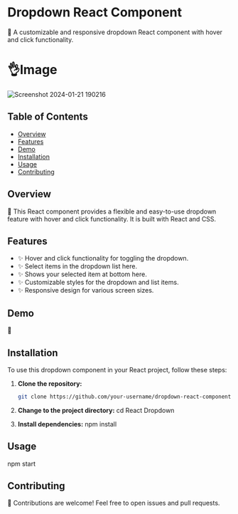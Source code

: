 # Dropdown React Component

🚀 A customizable and responsive dropdown React component with hover and click functionality.

# 👌Image
![Screenshot 2024-01-21 190216](https://github.com/ParmodKumar28/React-Dropdown/assets/91540271/c0dd6450-a596-47b2-b002-044ea81c5f25)


## Table of Contents

- [Overview](#overview)
- [Features](#features)
- [Demo](#demo)
- [Installation](#installation)
- [Usage](#usage)
- [Contributing](#contributing)

## Overview

👀 This React component provides a flexible and easy-to-use dropdown feature with hover and click functionality. It is built with React and CSS.

## Features

- ✨ Hover and click functionality for toggling the dropdown.
- ✨ Select items in the dropdown list here.
- ✨ Shows your selected item at bottom here.
- ✨ Customizable styles for the dropdown and list items.
- ✨ Responsive design for various screen sizes.

## Demo

🔗 


## Installation

To use this dropdown component in your React project, follow these steps:

1. **Clone the repository:**

   ```bash
   git clone https://github.com/your-username/dropdown-react-component.git

2. **Change to the project directory:**
   cd React Dropdown

3. **Install dependencies:**
   npm install


## Usage
   npm start

## Contributing
🤝 Contributions are welcome! Feel free to open issues and pull requests.